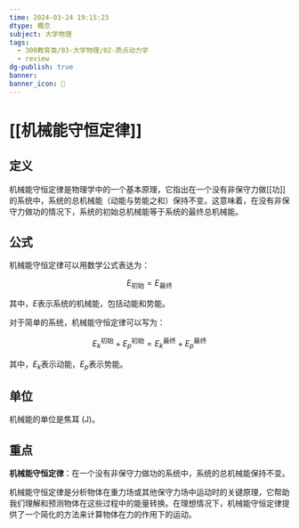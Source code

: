 ```yaml
---
time: 2024-03-24 19:15:23
dtype: 概念
subject: 大学物理
tags:
  - 300教育类/03-大学物理/02-质点动力学
  - review
dg-publish: true
banner: 
banner_icon: 🧠
---
```


# [[机械能守恒定律]]

## 定义

机械能守恒定律是物理学中的一个基本原理，它指出在一个没有非保守力做[[功]]的系统中，系统的总机械能（动能与势能之和）保持不变。这意味着，在没有非保守力做功的情况下，系统的初始总机械能等于系统的最终总机械能。

## 公式

机械能守恒定律可以用数学公式表达为：

$$E_{\text{初始}} = E_{\text{最终}}$$

其中，$E$表示系统的机械能，包括动能和势能。

对于简单的系统，机械能守恒定律可以写为：

$$E_k^{\text{初始}} + E_p^{\text{初始}} = E_k^{\text{最终}} + E_p^{\text{最终}}$$

其中，$E_k$表示动能，$E_p$表示势能。

## 单位

机械能的单位是焦耳 (J)。

## 重点

**机械能守恒定律**：在一个没有非保守力做功的系统中，系统的总机械能保持不变。

机械能守恒定律是分析物体在重力场或其他保守力场中运动时的关键原理，它帮助我们理解和预测物体在这些过程中的能量转换。在理想情况下，机械能守恒定律提供了一个简化的方法来计算物体在力的作用下的运动。



